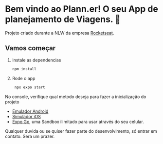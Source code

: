 # Bem vindo ao Plann.er! O seu App de planejamento de Viagens. 👋

Projeto criado durante a NLW da empresa [Rocketseat](https://www.rocketseat.com.br/).

## Vamos começar

1. Instale as dependencias

   ```bash
   npm install
   ```

2. Rode o app

   ```bash
    npx expo start
   ```

No console, verifique qual metodo deseja para fazer a inicialização do projeto

- [Emulador Android](https://docs.expo.dev/workflow/android-studio-emulator/)
- [Simulador iOS](https://docs.expo.dev/workflow/ios-simulator/)
- [Expo Go](https://expo.dev/go), uma Sandbox ilimitado para usar através do seu celular.

Qualquer duvida ou se quiser fazer parte do desenvolvimento, só entrar em contato.
Sera um prazer.
